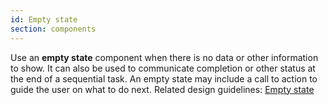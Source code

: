 ```yaml
---
id: Empty state
section: components
---
```

Use an **empty state** component when there is no data or other information to show. It can also be used to communicate completion or other status at the end of a sequential task. An empty state may include a call to action to guide the user on what to do next. Related design guidelines: [Empty state](/design-guidelines/usage-and-behavior/empty-state)
